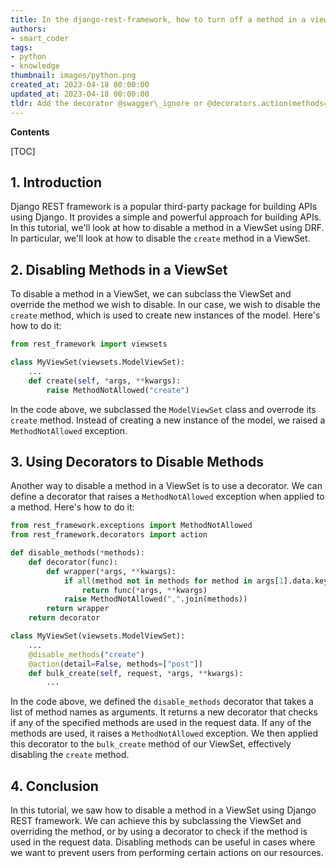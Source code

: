 ```yaml
---
title: In the django-rest-framework, how to turn off a method in a viewset?
authors:
- smart_coder
tags:
- python
- knowledge
thumbnail: images/python.png
created_at: 2023-04-18 00:00:00
updated_at: 2023-04-18 00:00:00
tldr: Add the decorator @swagger\_ignore or @decorators.action(methods=[`post`], detail=True) above the method in the ViewSet class.
---
```


**Contents**

[TOC]

## 1. Introduction
Django REST framework is a popular third-party package for building APIs using Django. It provides a simple and powerful approach for building APIs. In this tutorial, we'll look at how to disable a method in a ViewSet using DRF. In particular, we'll look at how to disable the `create` method in a ViewSet.

## 2. Disabling Methods in a ViewSet
To disable a method in a ViewSet, we can subclass the ViewSet and override the method we wish to disable. In our case, we wish to disable the `create` method, which is used to create new instances of the model. Here's how to do it:

```python
from rest_framework import viewsets

class MyViewSet(viewsets.ModelViewSet):
    ...
    def create(self, *args, **kwargs):
        raise MethodNotAllowed("create")
```

In the code above, we subclassed the `ModelViewSet` class and overrode its `create` method. Instead of creating a new instance of the model, we raised a `MethodNotAllowed` exception.

## 3. Using Decorators to Disable Methods
Another way to disable a method in a ViewSet is to use a decorator. We can define a decorator that raises a `MethodNotAllowed` exception when applied to a method. Here's how to do it:

```python
from rest_framework.exceptions import MethodNotAllowed
from rest_framework.decorators import action

def disable_methods(*methods):
    def decorator(func):
        def wrapper(*args, **kwargs):
            if all(method not in methods for method in args[1].data.keys()):
                return func(*args, **kwargs)
            raise MethodNotAllowed(",".join(methods))
        return wrapper
    return decorator

class MyViewSet(viewsets.ModelViewSet):
    ...
    @disable_methods("create")
    @action(detail=False, methods=["post"])
    def bulk_create(self, request, *args, **kwargs):
        ...
```

In the code above, we defined the `disable_methods` decorator that takes a list of method names as arguments. It returns a new decorator that checks if any of the specified methods are used in the request data. If any of the methods are used, it raises a `MethodNotAllowed` exception. We then applied this decorator to the `bulk_create` method of our ViewSet, effectively disabling the `create` method.
  
## 4. Conclusion
In this tutorial, we saw how to disable a method in a ViewSet using Django REST framework. We can achieve this by subclassing the ViewSet and overriding the method, or by using a decorator to check if the method is used in the request data. Disabling methods can be useful in cases where we want to prevent users from performing certain actions on our resources.
